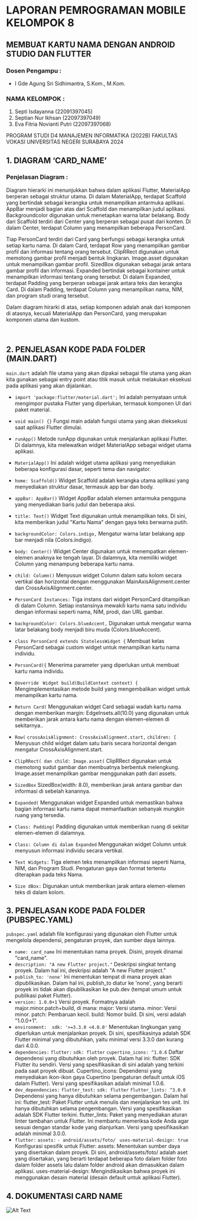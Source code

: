 # LAPORAN PEMROGRAMAN MOBILE KELOMPOK 8 

## MEMBUAT KARTU NAMA DENGAN ANDROID STUDIO DAN FLUTTER
 
### Dosen Pengampu :
- I Gde Agung Sri Sidhimantra, S.Kom., M.Kom.

### NAMA KELOMPOK :
1.	Septi Isdayanna 		(22091397045)
2.	Septian Nur Ikhsan 		(22097397049)
3.	Eva Fitria Novianti Putri 	(22097397068)

PROGRAM STUDI D4 MANAJEMEN INFORMATIKA (2022B)
FAKULTAS VOKASI
UNIVERSITAS NEGERI SURABAYA
2024


## 1.	DIAGRAM ‘CARD_NAME’ 
 
### Penjelasan Diagram :
Diagram hierarki ini menunjukkan bahwa dalam aplikasi Flutter, MaterialApp berperan sebagai struktur utama. Di dalam MaterialApp, terdapat Scaffold yang bertindak sebagai kerangka untuk menampilkan antarmuka aplikasi. AppBar menjadi bagian atas dari Scaffold dan menampilkan judul aplikasi. Backgroundcolor digunakan untuk menetapkan warna latar belakang. Body dari Scaffold terdiri dari Center yang berperan sebagai pusat dari konten. Di dalam Center, terdapat Column yang menampilkan beberapa PersonCard.

Tiap PersonCard terdiri dari Card yang berfungsi sebagai kerangka untuk setiap kartu nama. Di dalam Card, terdapat Row yang menampilkan gambar profil dan informasi tentang orang tersebut. ClipRRect digunakan untuk memotong gambar profil menjadi bentuk lingkaran. Image.asset digunakan untuk menampilkan gambar profil. SizedBox digunakan sebagai jarak antara gambar profil dan informasi. Expanded bertindak sebagai kontainer untuk menampilkan informasi tentang orang tersebut. Di dalam Expanded, terdapat Padding yang berperan sebagai jarak antara teks dan kerangka Card. Di dalam Padding, terdapat Column yang menampilkan nama, NIM, dan program studi orang tersebut.

Dalam diagram hirarki di atas, setiap komponen adalah anak dari komponen di atasnya, kecuali MaterialApp dan PersonCard, yang merupakan komponen utama dan kustom.

 
## 2.	PENJELASAN KODE PADA FOLDER (MAIN.DART)
 
`main.dart` adalah file utama yang akan dipakai sebagai file utama yang akan kita gunakan sebagai entry point atau titik masuk untuk melakukan eksekusi pada aplikasi yang akan dijalankan. 

- `import 'package:flutter/material.dart';` Ini adalah pernyataan untuk mengimpor pustaka Flutter yang diperlukan, termasuk komponen UI dari paket material.
-	`void main() {}` Fungsi main adalah fungsi utama yang akan dieksekusi saat aplikasi Flutter dimulai.
-	`runApp()` Metode runApp digunakan untuk menjalankan aplikasi Flutter. Di dalamnya, kita melewatkan widget MaterialApp sebagai widget utama aplikasi.
-	`MaterialApp()` Ini adalah widget utama aplikasi yang menyediakan beberapa konfigurasi dasar, seperti tema dan navigator.
-	`home: Scaffold()` Widget Scaffold adalah kerangka utama aplikasi yang menyediakan struktur dasar, termasuk app bar dan body.
-	`appBar: AppBar()` Widget AppBar adalah elemen antarmuka pengguna yang menyediakan baris judul dan beberapa aksi.
-	`title: Text()` Widget Text digunakan untuk menampilkan teks. Di sini, kita memberikan judul "Kartu Nama" dengan gaya teks berwarna putih.
-	`backgroundColor: Colors.indigo,` Mengatur warna latar belakang app bar menjadi nila (Colors.indigo).
-	`body: Center()` Widget Center digunakan untuk menempatkan elemen-elemen anaknya ke tengah layar. Di dalamnya, kita memiliki widget Column yang menampung beberapa kartu nama.
-	`child: Column()` Menyusun widget Column dalam satu kolom secara vertikal dan horizontal dengan menggunakan MainAxisAlignment.center dan CrossAxisAlignment.center.
-	`PersonCard Instances:` Tiga instans dari widget PersonCard ditampilkan di dalam Column. Setiap instansinya mewakili kartu nama satu individu dengan informasi seperti nama, NIM, prodi, dan URL gambar.
-	`backgroundColor: Colors.blueAccent,` Digunakan untuk mengatur warna latar belakang body menjadi biru muda (Colors.blueAccent).
-	`class PersonCard extends StatelessWidget {` Membuat kelas PersonCard sebagai custom widget untuk menampilkan kartu nama individu.
-	`PersonCard({` Menerima parameter yang diperlukan untuk membuat kartu nama individu.

-	`@override `
`Widget build(BuildContext context) {` Mengimplementasikan metode build yang mengembalikan widget untuk menampilkan kartu nama.
-	`Return Card(` Menggunakan widget Card sebagai wadah kartu nama dengan memberikan margin: EdgeInsets.all(10.0) yang digunakan untuk memberikan jarak antara kartu nama dengan elemen-elemen di sekitarnya..
-	`Row(`
  `crossAxisAlignment: CrossAxisAlignment.start,`
  `children: [` Menyusun child widget dalam satu baris secara horizontal dengan mengatur CrossAxisAlignment.start.
-	`ClipRRect( dan child: Image.asset(` ClipRRect digunakan untuk memotong sudut gambar dan membuatnya berbentuk melengkung. Image.asset menampilkan gambar menggunakan path dari assets.
-	`SizedBox` SizedBox(width: 8.0), memberikan jarak antara gambar dan informasi di sebelah kanannya.
-	`Expanded(` Menggunakan widget Expanded untuk memastikan bahwa bagian informasi kartu nama dapat memanfaatkan sebanyak mungkin ruang yang tersedia.
-	`Class: Padding(` Padding digunakan untuk memberikan ruang di sekitar elemen-elemen di dalamnya.
-	`Class: Column di dalam Expanded` Menggunakan widget Column untuk menyusun informasi individu secara vertikal.
-	`Text Widgets:` Tiga elemen teks menampilkan informasi seperti Nama, NIM, dan Program Studi. Pengaturan gaya dan format tertentu diterapkan pada teks Nama.
-	`Size dBox:` Digunakan untuk memberikan jarak antara elemen-elemen teks di dalam kolom.
 
## 3.	PENJELASAN KODE PADA FOLDER (PUBSPEC.YAML)
 
`pubspec.yaml` adalah file konfigurasi yang digunakan oleh Flutter untuk mengelola dependensi, pengaturan proyek, dan sumber daya lainnya.

- `name: card_name` Ini menentukan nama proyek. Disini, proyek dinamai "card_name".
- `description: "A new Flutter project."` Deskripsi singkat tentang proyek. Dalam hal ini, deskripsi adalah "A new Flutter project."
-	`publish_to: 'none'` Ini menentukan tempat di mana proyek akan dipublikasikan. Dalam hal ini, publish_to diatur ke 'none', yang berarti proyek ini tidak akan dipublikasikan ke pub.dev (tempat umum untuk publikasi paket Flutter).
- `version: 1.0.0+1` Versi proyek. Formatnya adalah major.minor.patch+build, di mana: major: Versi utama. minor: Versi minor. patch: Pembaruan kecil. build: Nomor build. Di sini, versi adalah "1.0.0+1".
-	`environment:  sdk: '>=3.3.0 <4.0.0'` Menentukan lingkungan yang diperlukan untuk menjalankan proyek. Di sini, spesifikasinya adalah SDK Flutter minimal yang dibutuhkan, yaitu minimal versi 3.3.0 dan kurang dari 4.0.0.
-	`dependencies:`
`flutter:`
`sdk: flutter`
`cupertino_icons: ^1.0.6` Daftar dependensi yang dibutuhkan oleh proyek. Dalam hal ini: flutter: SDK Flutter itu sendiri. Versi yang spesifikasikan di sini adalah yang terkini pada saat proyek dibuat. Cupertino_icons: Dependensi yang menyediakan ikon-ikon gaya Cupertino (pengaturan default untuk iOS dalam Flutter). Versi yang spesifikasikan adalah minimal 1.0.6.
-	`dev_dependencies:`
`flutter_test:`
`sdk: flutter`
`flutter_lints: ^3.0.0` Dependensi yang hanya dibutuhkan selama pengembangan. Dalam hal ini: flutter_test: Paket Flutter untuk menulis dan menjalankan tes unit. Ini hanya dibutuhkan selama pengembangan. Versi yang spesifikasikan adalah SDK Flutter terkini. flutter_lints: Paket yang menyediakan aturan linter tambahan untuk Flutter. Ini membantu memeriksa kode Anda agar sesuai dengan standar kode yang dianjurkan. Versi yang spesifikasikan adalah minimal 3.0.0.
- `flutter:`
`assets:`
`- android/assets/foto/ `
`uses-material-design: true` Konfigurasi spesifik untuk Flutter: assets: Menentukan sumber daya yang disertakan dalam proyek. Di sini, android/assets/foto/ adalah aset yang disertakan, yang berarti terdapat beberapa foto dalam folder foto dalam folder assets lalu dalam folder android akan dimasukkan dalam aplikasi. uses-material-design: Mengindikasikan bahwa proyek ini menggunakan desain material (desain default untuk aplikasi Flutter).

## 4.	DOKUMENTASI CARD NAME

![Alt Text](https://github.com/Evafitrianp/Membuat-Card_Name/blob/main/Dokumentasi_Card_Name.jpeg)

